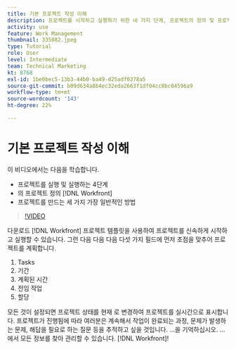 ```yaml
---
title: 기본 프로젝트 작성 이해
description: 프로젝트를 시작하고 실행하기 위한 네 가지 단계, 프로젝트의 정의 및 프로젝트를 만드는 가장 일반적인 세 가지 방법에 대해 알아보십시오.
activity: use
feature: Work Management
thumbnail: 335082.jpeg
type: Tutorial
role: User
level: Intermediate
team: Technical Marketing
kt: 8768
exl-id: 1be0bec5-13b3-44b0-ba49-d25adf0378a5
source-git-commit: b09d634a8b4ec32eda2663f1df04cc8bc04596a9
workflow-type: tm+mt
source-wordcount: '143'
ht-degree: 22%

---
```


# 기본 프로젝트 작성 이해

이 비디오에서는 다음을 학습합니다.

* 프로젝트를 실행 및 실행하는 4단계
* 의 프로젝트 정의 [!DNL Workfront]
* 프로젝트를 만드는 세 가지 가장 일반적인 방법

>[!VIDEO](https://video.tv.adobe.com/v/335082/?quality=12)

다운로드 [!DNL  Workfront] 프로젝트 템플릿을 사용하여 프로젝트를 신속하게 시작하고 실행할 수 있습니다. 그런 다음 다음 다음 다섯 가지 필드에 먼저 초점을 맞추어 프로젝트를 계획합니다.

1. Tasks
1. 기간
1. 계획된 시간
1. 전임 작업
1. 할당

모든 것이 설정되면 프로젝트 상태를 현재 로 변경하여 프로젝트를 실시간으로 표시합니다. 프로젝트가 진행됨에 따라 여러분은 계속해서 작업이 완료되는 과정, 문제가 발생하는 문제, 해답을 필요로 하는 질문 등을 추적하고 싶을 것입니다. ...을 기억하십시오. ...에서 모든 정보를 찾아 관리할 수 있습니다. [!DNL Workfront]!
